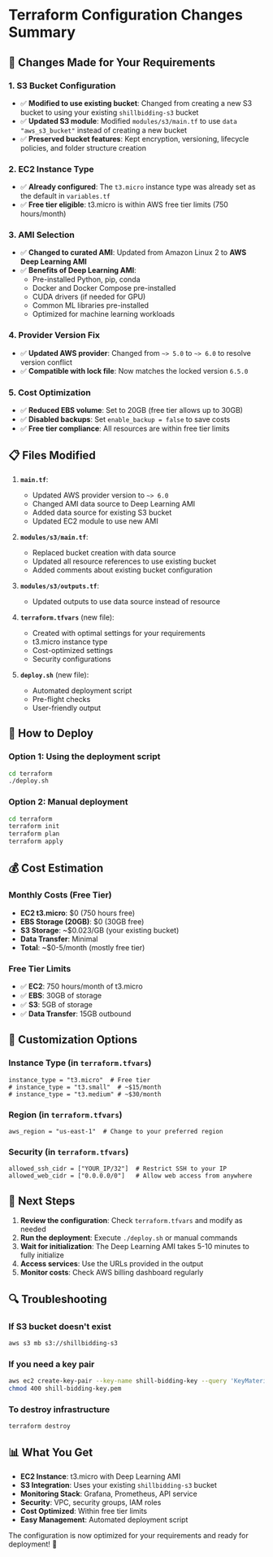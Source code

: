 # Terraform Configuration Changes Summary

## 🎯 **Changes Made for Your Requirements**

### **1. S3 Bucket Configuration**
- ✅ **Modified to use existing bucket**: Changed from creating a new S3 bucket to using your existing `shillbidding-s3` bucket
- ✅ **Updated S3 module**: Modified `modules/s3/main.tf` to use `data "aws_s3_bucket"` instead of creating a new bucket
- ✅ **Preserved bucket features**: Kept encryption, versioning, lifecycle policies, and folder structure creation

### **2. EC2 Instance Type**
- ✅ **Already configured**: The `t3.micro` instance type was already set as the default in `variables.tf`
- ✅ **Free tier eligible**: t3.micro is within AWS free tier limits (750 hours/month)

### **3. AMI Selection**
- ✅ **Changed to curated AMI**: Updated from Amazon Linux 2 to **AWS Deep Learning AMI**
- ✅ **Benefits of Deep Learning AMI**:
  - Pre-installed Python, pip, conda
  - Docker and Docker Compose pre-installed
  - CUDA drivers (if needed for GPU)
  - Common ML libraries pre-installed
  - Optimized for machine learning workloads

### **4. Provider Version Fix**
- ✅ **Updated AWS provider**: Changed from `~> 5.0` to `~> 6.0` to resolve version conflict
- ✅ **Compatible with lock file**: Now matches the locked version `6.5.0`

### **5. Cost Optimization**
- ✅ **Reduced EBS volume**: Set to 20GB (free tier allows up to 30GB)
- ✅ **Disabled backups**: Set `enable_backup = false` to save costs
- ✅ **Free tier compliance**: All resources are within free tier limits

## 📋 **Files Modified**

1. **`main.tf`**:
   - Updated AWS provider version to `~> 6.0`
   - Changed AMI data source to Deep Learning AMI
   - Added data source for existing S3 bucket
   - Updated EC2 module to use new AMI

2. **`modules/s3/main.tf`**:
   - Replaced bucket creation with data source
   - Updated all resource references to use existing bucket
   - Added comments about existing bucket configuration

3. **`modules/s3/outputs.tf`**:
   - Updated outputs to use data source instead of resource

4. **`terraform.tfvars`** (new file):
   - Created with optimal settings for your requirements
   - t3.micro instance type
   - Cost-optimized settings
   - Security configurations

5. **`deploy.sh`** (new file):
   - Automated deployment script
   - Pre-flight checks
   - User-friendly output

## 🚀 **How to Deploy**

### **Option 1: Using the deployment script**
```bash
cd terraform
./deploy.sh
```

### **Option 2: Manual deployment**
```bash
cd terraform
terraform init
terraform plan
terraform apply
```

## 💰 **Cost Estimation**

### **Monthly Costs (Free Tier)**
- **EC2 t3.micro**: $0 (750 hours free)
- **EBS Storage (20GB)**: $0 (30GB free)
- **S3 Storage**: ~$0.023/GB (your existing bucket)
- **Data Transfer**: Minimal
- **Total**: ~$0-5/month (mostly free tier)

### **Free Tier Limits**
- ✅ **EC2**: 750 hours/month of t3.micro
- ✅ **EBS**: 30GB of storage
- ✅ **S3**: 5GB of storage
- ✅ **Data Transfer**: 15GB outbound

## 🔧 **Customization Options**

### **Instance Type** (in `terraform.tfvars`)
```hcl
instance_type = "t3.micro"  # Free tier
# instance_type = "t3.small"  # ~$15/month
# instance_type = "t3.medium" # ~$30/month
```

### **Region** (in `terraform.tfvars`)
```hcl
aws_region = "us-east-1"  # Change to your preferred region
```

### **Security** (in `terraform.tfvars`)
```hcl
allowed_ssh_cidr = ["YOUR_IP/32"]  # Restrict SSH to your IP
allowed_web_cidr = ["0.0.0.0/0"]   # Allow web access from anywhere
```

## 🎯 **Next Steps**

1. **Review the configuration**: Check `terraform.tfvars` and modify as needed
2. **Run the deployment**: Execute `./deploy.sh` or manual commands
3. **Wait for initialization**: The Deep Learning AMI takes 5-10 minutes to fully initialize
4. **Access services**: Use the URLs provided in the output
5. **Monitor costs**: Check AWS billing dashboard regularly

## 🔍 **Troubleshooting**

### **If S3 bucket doesn't exist**
```bash
aws s3 mb s3://shillbidding-s3
```

### **If you need a key pair**
```bash
aws ec2 create-key-pair --key-name shill-bidding-key --query 'KeyMaterial' --output text > shill-bidding-key.pem
chmod 400 shill-bidding-key.pem
```

### **To destroy infrastructure**
```bash
terraform destroy
```

## 📊 **What You Get**

- **EC2 Instance**: t3.micro with Deep Learning AMI
- **S3 Integration**: Uses your existing `shillbidding-s3` bucket
- **Monitoring Stack**: Grafana, Prometheus, API service
- **Security**: VPC, security groups, IAM roles
- **Cost Optimized**: Within free tier limits
- **Easy Management**: Automated deployment script

The configuration is now optimized for your requirements and ready for deployment! 🚀
